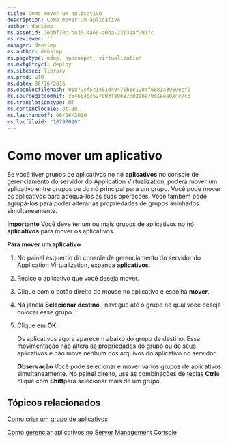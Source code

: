 ```yaml
---
title: Como mover um aplicativo
description: Como mover um aplicativo
author: dansimp
ms.assetid: 3ebbf30c-b435-4a69-a0ba-2313aaf0017c
ms.reviewer: ''
manager: dansimp
ms.author: dansimp
ms.pagetype: mdop, appcompat, virtualization
ms.mktglfcycl: deploy
ms.sitesec: library
ms.prod: w10
ms.date: 06/16/2016
ms.openlocfilehash: 01879cf5c1451d49475b1c1984f6881a3969eef2
ms.sourcegitcommit: 354664bc527d93f80687cd2eba70d1eea024c7c3
ms.translationtype: MT
ms.contentlocale: pt-BR
ms.lasthandoff: 06/26/2020
ms.locfileid: "10797020"
---
```

# Como mover um aplicativo


Se você tiver grupos de aplicativos no nó **aplicativos** no console de gerenciamento do servidor do Application Virtualization, poderá mover um aplicativo entre grupos ou do nó principal para um grupo. Você pode mover os aplicativos para adequá-los às suas operações. Você também pode agrupá-los para poder alterar as propriedades de grupos aninhados simultaneamente.

**Importante**  Você deve ter um ou mais grupos de aplicativos no nó **aplicativos** para mover os aplicativos.

 

**Para mover um aplicativo**

1.  No painel esquerdo do console de gerenciamento do servidor do Application Virtualization, expanda **aplicativos**.

2.  Realce o aplicativo que você deseja mover.

3.  Clique com o botão direito do mouse no aplicativo e escolha **mover**.

4.  Na janela **Selecionar destino** , navegue até o grupo no qual você deseja colocar esse grupo.

5.  Clique em **OK**.

    Os aplicativos agora aparecem abaixo do grupo de destino. Essa movimentação não altera as propriedades do grupo ou de seus aplicativos e não move nenhum dos arquivos do aplicativo no servidor.

    **Observação**  Você pode selecionar e mover vários grupos de aplicativos simultaneamente. No painel direito, use as combinações de teclas **Ctrl**e clique com **Shift**para selecionar mais de um grupo.

     

## Tópicos relacionados


[Como criar um grupo de aplicativos](how-to-create-an-application-group.md)

[Como gerenciar aplicativos no Server Management Console](how-to-manage-applications-in-the-server-management-console.md)

 

 





